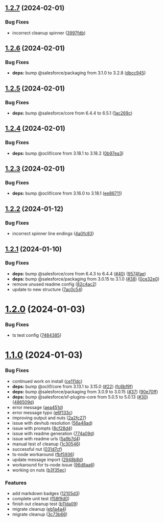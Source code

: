 ## [1.2.7](https://github.com/ClayChipps/sf-chipps-package/compare/1.2.6...1.2.7) (2024-02-01)


### Bug Fixes

* incorrect cleanup spinner ([3997fdb](https://github.com/ClayChipps/sf-chipps-package/commit/3997fdb2795447bd52fa504aaae39648bac9de7b))



## [1.2.6](https://github.com/ClayChipps/sf-chipps-package/compare/1.2.5...1.2.6) (2024-02-01)


### Bug Fixes

* **deps:** bump @salesforce/packaging from 3.1.0 to 3.2.8 ([dbcc945](https://github.com/ClayChipps/sf-chipps-package/commit/dbcc9455c7c8b0dd5fd51c782b904c9cddf541c8))



## [1.2.5](https://github.com/ClayChipps/sf-chipps-package/compare/1.2.4...1.2.5) (2024-02-01)


### Bug Fixes

* **deps:** bump @salesforce/core from 6.4.4 to 6.5.1 ([1ac269c](https://github.com/ClayChipps/sf-chipps-package/commit/1ac269cc8b034ee7355c0b927e7f3e08698d264e))



## [1.2.4](https://github.com/ClayChipps/sf-chipps-package/compare/1.2.3...1.2.4) (2024-02-01)


### Bug Fixes

* **deps:** bump @oclif/core from 3.18.1 to 3.18.2 ([0b97ea3](https://github.com/ClayChipps/sf-chipps-package/commit/0b97ea31eba533a9744c190fc340021cc3c53b21))



## [1.2.3](https://github.com/ClayChipps/sf-chipps-package/compare/1.2.2...1.2.3) (2024-02-01)


### Bug Fixes

* **deps:** bump @oclif/core from 3.16.0 to 3.18.1 ([ee86711](https://github.com/ClayChipps/sf-chipps-package/commit/ee867111cbe2d7c20151a56f3a5f459c0bfe5c5e))



## [1.2.2](https://github.com/ClayChipps/sf-chipps-package/compare/1.2.1...1.2.2) (2024-01-12)


### Bug Fixes

* incorrect spinner line endings ([4a0fc83](https://github.com/ClayChipps/sf-chipps-package/commit/4a0fc83f1f17b67b3697ea2c3d422473d43e71c4))



## [1.2.1](https://github.com/ClayChipps/sf-chipps-package/compare/1.2.0...1.2.1) (2024-01-10)


### Bug Fixes

* **deps:** bump @salesforce/core from 6.4.3 to 6.4.4 ([#40](https://github.com/ClayChipps/sf-chipps-package/issues/40)) ([9574fae](https://github.com/ClayChipps/sf-chipps-package/commit/9574faed36dda957e67ea29774e5b50bb8defe95))
* **deps:** bump @salesforce/packaging from 3.0.15 to 3.1.0 ([#38](https://github.com/ClayChipps/sf-chipps-package/issues/38)) ([0ce32e0](https://github.com/ClayChipps/sf-chipps-package/commit/0ce32e04ae4b9c7596d3f5942fc182a21b60d1b3))
* remove unused readme config ([82c4ac2](https://github.com/ClayChipps/sf-chipps-package/commit/82c4ac2e9a469f60fcf3f85a27f3e759db693488))
* update to new structure ([7ac0c54](https://github.com/ClayChipps/sf-chipps-package/commit/7ac0c54a0b9d4acbd8854329799a9a6cdc8de51e))



# [1.2.0](https://github.com/ClayChipps/sf-chipps-package/compare/1.1.0...1.2.0) (2024-01-03)


### Bug Fixes

* ts test config ([7484385](https://github.com/ClayChipps/sf-chipps-package/commit/748438505408b74b98956ba6cf582130dd5ef2e1))



# [1.1.0](https://github.com/ClayChipps/sf-chipps-package/compare/3c73b66be1479630108afa97ef0c391c449ff143...1.1.0) (2024-01-03)


### Bug Fixes

* continued work on install ([ce111dc](https://github.com/ClayChipps/sf-chipps-package/commit/ce111dc32cfb7bd1ce78aa34953537f6eea99231))
* **deps:** bump @oclif/core from 3.13.1 to 3.15.0 ([#22](https://github.com/ClayChipps/sf-chipps-package/issues/22)) ([fc6bf9f](https://github.com/ClayChipps/sf-chipps-package/commit/fc6bf9f696b94eaa46935a735f033503648723a3))
* **deps:** bump @salesforce/packaging from 3.0.9 to 3.0.15 ([#37](https://github.com/ClayChipps/sf-chipps-package/issues/37)) ([90e70ff](https://github.com/ClayChipps/sf-chipps-package/commit/90e70ff93473b8c46dc646727918cdcab89e7320))
* **deps:** bump @salesforce/sf-plugins-core from 5.0.5 to 5.0.13 ([#30](https://github.com/ClayChipps/sf-chipps-package/issues/30)) ([486509d](https://github.com/ClayChipps/sf-chipps-package/commit/486509d0c9235fa57817d2e09f1712aee87f9a90))
* error message ([aea451d](https://github.com/ClayChipps/sf-chipps-package/commit/aea451d66d9c9ba7faa6833a91cc10723da0e7bb))
* error message typo ([e6f133c](https://github.com/ClayChipps/sf-chipps-package/commit/e6f133cda0b8aeba2cd3e464165c3d1f8a670957))
* improving output and nuts ([2a2fc27](https://github.com/ClayChipps/sf-chipps-package/commit/2a2fc27036954572abbdecbf972b7ead66e6190c))
* issue with devhub resolution ([56a48ad](https://github.com/ClayChipps/sf-chipps-package/commit/56a48ad1c2035973858beb5edab3615e85e7a7b0))
* issue with prompts ([8cf28d4](https://github.com/ClayChipps/sf-chipps-package/commit/8cf28d4b51a4105a18e1363eabb88810a40ff3df))
* issue with readme generation ([774a09d](https://github.com/ClayChipps/sf-chipps-package/commit/774a09dc5b32784f8e19b87b110709e8e4bb3c08))
* issue with readme urls ([5a9b7d4](https://github.com/ClayChipps/sf-chipps-package/commit/5a9b7d41725bfe021cfcfe4762b3d5b003a20808))
* manual test of cleanup ([1c30546](https://github.com/ClayChipps/sf-chipps-package/commit/1c305460461fd5188900360ede1b819539d829d0))
* successful nut ([031d7cf](https://github.com/ClayChipps/sf-chipps-package/commit/031d7cf24fc4f8c45d28e69757a7dd57c54c229c))
* ts-node workaround ([fbf5936](https://github.com/ClayChipps/sf-chipps-package/commit/fbf5936fd76b84fb29b9ffdb80ad35777c461d91))
* update message import ([2948b8d](https://github.com/ClayChipps/sf-chipps-package/commit/2948b8d579d3742a8ee43f45385145ede6f60090))
* workaround for ts-node issue ([96d8aa6](https://github.com/ClayChipps/sf-chipps-package/commit/96d8aa6d2ff3dca323f49027013c62030df2bf46))
* working on nuts ([b3f35ec](https://github.com/ClayChipps/sf-chipps-package/commit/b3f35ecee69ad708b37bd695e5f30da0aa4b380d))


### Features

* add markdown badges ([12105d3](https://github.com/ClayChipps/sf-chipps-package/commit/12105d3fdd1adb348c63ed9544fab922ed5d0d71))
* complete unit test ([f58f9d0](https://github.com/ClayChipps/sf-chipps-package/commit/f58f9d02825a034ea52677dd1ba30a9c26965e11))
* finish out cleanup test ([b11da09](https://github.com/ClayChipps/sf-chipps-package/commit/b11da097d78e3b783e25975e892d24441982cadf))
* migrate cleanup ([eb1a4a4](https://github.com/ClayChipps/sf-chipps-package/commit/eb1a4a443ccc0b427a207aa6abc19cfc03a8928f))
* migrate cleanup ([3c73b66](https://github.com/ClayChipps/sf-chipps-package/commit/3c73b66be1479630108afa97ef0c391c449ff143))



